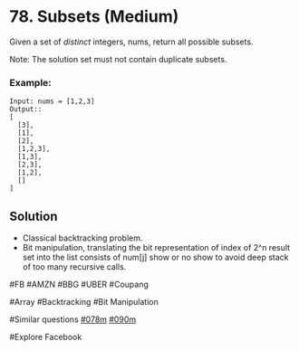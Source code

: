 # 78. Subsets (Medium)

Given a set of *distinct* integers, nums, return all possible subsets.

Note: The solution set must not contain duplicate subsets.

### Example:
```
Input: nums = [1,2,3]
Output::
[
  [3],
  [1],
  [2],
  [1,2,3],
  [1,3],
  [2,3],
  [1,2],
  []
]
```

## Solution
- Classical backtracking problem.
- Bit manipulation, translating the bit representation of index of 2^n result set into the list consists of num[j] show or no show to avoid deep stack of too many recursive calls.

#FB #AMZN #BBG #UBER #Coupang

#Array #Backtracking #Bit Manipulation

#Similar questions [#078m](../p078m/README.md) [#090m](../p090m/README.md)

#Explore Facebook
